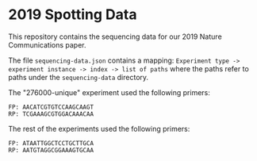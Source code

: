 # 2019 Spotting Data

This repository contains the sequencing data for our 2019 Nature Communications paper.

The file `sequencing-data.json` contains a mapping:
`Experiment type -> experiment instance -> index -> list of paths`
where the paths refer to paths under the `sequencing-data` directory.

The "276000-unique" experiment used the following primers:
```
FP: AACATCGTGTCCAAGCAAGT
RP: TCGAAAGCGTGGACAAACAA
```

The rest of the experiments used the following primers:
```
FP: ATAATTGGCTCCTGCTTGCA
RP: AATGTAGGCGGAAAGTGCAA
```


